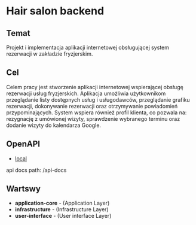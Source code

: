 # Hair salon backend

## Temat
Projekt i implementacja aplikacji internetowej obsługującej system rezerwacji w zakładzie fryzjerskim.

## Cel
Celem pracy jest stworzenie aplikacji internetowej wspierającej obsługę rezerwacji usług fryzjerskich. Aplikacja umożliwia użytkownikom przeglądanie listy dostępnych usług i usługodawców, przeglądanie grafiku rezerwacji, dokonywanie rezerwacji oraz otrzymywanie powiadomień przypominających. System wspiera również profil klienta, co pozwala na: rezygnację z umówionej wizyty, sprawdzenie wybranego terminu oraz dodanie wizyty do kalendarza Google.

## OpenAPI
* [local](http://localhost:9000/swagger-ui/index.html)

api docs path: /api-docs

## Wartswy

* **application-core** - (Application Layer) 
* **infrastructure** - (Infrastructure Layer)
* **user-interface** - (User interface Layer)
